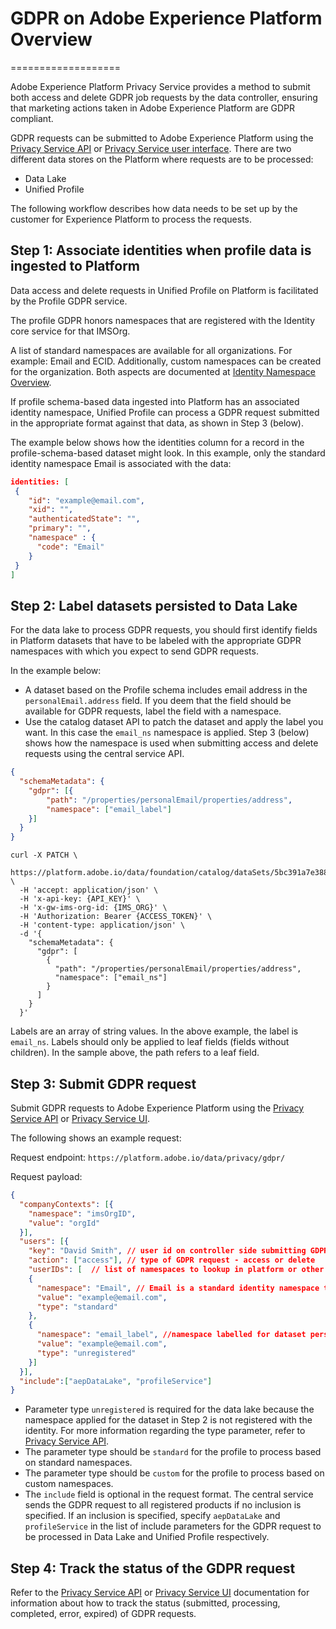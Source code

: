 
# GDPR on Adobe Experience Platform Overview
===================

Adobe Experience Platform Privacy Service provides a method to submit both access and delete GDPR job requests by the data controller, ensuring that marketing actions taken in Adobe Experience Platform are GDPR compliant.

GDPR requests can be submitted to Adobe Experience Platform using the [Privacy Service API](../tutorials/privacy_service_tutorial/privacy_service_api_tutorial.md) or [Privacy Service user interface](../tutorials/privacy_service_tutorial/privacy_service_ui_tutorial.md). There are two different data stores on the Platform where requests are to be processed:

* Data Lake
* Unified Profile 


The following workflow describes how data needs to be set up by the customer for Experience Platform to process the requests.

## Step 1: Associate identities when profile data is ingested to Platform


Data access and delete requests in Unified Profile on Platform is facilitated by the Profile GDPR service.

The profile GDPR honors namespaces that are registered with the Identity core service for that IMSOrg.

A list of standard namespaces are available for all organizations. For example: Email and ECID. Additionally, custom namespaces can be created for the organization. Both aspects are documented at [Identity Namespace Overview](https://www.adobe.io/apis/cloudplatform/dataservices/profile-identity-segmentation/profile-identity-segmentation-services.html#!api-specification/markdown/narrative/technical_overview/identity_namespace_overview/identity_namespace_overview.md).

If profile schema-based data ingested into Platform has an associated identity namespace, Unified Profile can process a GDPR request submitted in the appropriate format against that data, as shown in Step 3 (below).

The example below shows how the identities column for a record in the profile-schema-based dataset might look. In this example, only the standard identity namespace Email is associated with the data:

```json
identities: [
 {
    "id": "example@email.com",
    "xid": "",
    "authenticatedState": "",
    "primary": "",
    "namespace" : {
      "code": "Email"
    }
 }
]
```

## Step 2: Label datasets persisted to Data Lake

For the data lake to process GDPR requests, you should first identify fields in Platform datasets that have to be labeled with the appropriate GDPR namespaces with which you expect to send GDPR requests. 

In the example below:

* A dataset based on the Profile schema includes email address in the `personalEmail.address` field. If you deem that the field should be available for GDPR requests, label the field with a namespace.
* Use the catalog dataset API to patch the dataset and apply the label you want. In this case the `email_ns` namespace is applied. Step 3 (below) shows how the namespace is used when submitting access and delete requests using the central service API.

```json
{
  "schemaMetadata": {
    "gdpr": [{
        "path": "/properties/personalEmail/properties/address",
        "namespace": ["email_label"]
    }]
  }
}
```

```shell
curl -X PATCH \
  https://platform.adobe.io/data/foundation/catalog/dataSets/5bc391a7e388cc12f991678e \
  -H 'accept: application/json' \
  -H 'x-api-key: {API_KEY}' \
  -H 'x-gw-ims-org-id: {IMS_ORG}' \
  -H 'Authorization: Bearer {ACCESS_TOKEN}' \
  -H 'content-type: application/json' \
  -d '{
    "schemaMetadata": {
      "gdpr": [
        {
          "path": "/properties/personalEmail/properties/address",
          "namespace": ["email_ns"] 
        }
      ] 
    }
  }'
```

Labels are an array of string values. In the above example, the label is `email_ns`. Labels should only be applied to leaf fields (fields without children). In the sample above, the path refers to a leaf field.

## Step 3: Submit GDPR request 

Submit GDPR requests to Adobe Experience Platform using the [Privacy Service API](../tutorials/privacy_service_tutorial/privacy_service_api_tutorial.md) or [Privacy Service UI](../tutorials/privacy_service_tutorial/privacy_service_ui_tutorial.md). 

The following shows an example request:

Request endpoint: `https://platform.adobe.io/data/privacy/gdpr/`

Request payload:

```json
{
  "companyContexts": [{
    "namespace": "imsOrgID",
    "value": "orgId"
  }],
  "users": [{
    "key": "David Smith", // user id on controller side submitting GDPR request
    "action": ["access"], // type of GDPR request - access or delete
    "userIDs": [  // list of namespaces to lookup in platform or other solutions
    {
      "namespace": "Email", // Email is a standard identity namespace to lookup in Profile store
      "value": "example@email.com",
      "type": "standard"
    },
    {
      "namespace": "email_label", //namespace labelled for dataset persisted in data lake
      "value": "example@email.com",
      "type": "unregistered"
    }]
  }],
  "include":["aepDataLake", "profileService"]
} 
```

* Parameter type `unregistered` is required for the data lake because the namespace applied for the dataset in Step 2 is not registered with the identity. For more information regarding the type parameter, refer to [Privacy Service API](../tutorials/privacy_service_tutorial/privacy_service_api_tutorial.md#namespace-qualifiers).
* The parameter type should be `standard` for the profile to process based on standard namespaces.
* The parameter type should be `custom` for the profile to process based on custom namespaces.
* The `include` field is optional in the request format. The central service sends the GDPR request to all registered products if no inclusion is specified. If an inclusion is specified, specify `aepDataLake` and `profileService` in the list of include parameters for the GDPR request to be processed in Data Lake and Unified Profile respectively. 

## Step 4: Track the status of the GDPR request

Refer to the [Privacy Service API](../tutorials/privacy_service_tutorial/privacy_service_api_tutorial.md) or [Privacy Service UI](../tutorials/privacy_service_tutorial/privacy_service_ui_tutorial.md) documentation for information about how to track the status (submitted, processing, completed, error, expired) of GDPR requests.